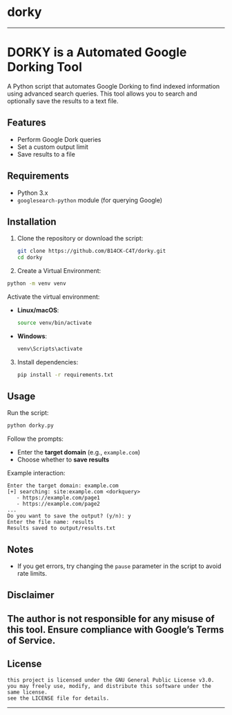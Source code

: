 # dorky

---


# DORKY is a Automated Google Dorking Tool  

A Python script that automates Google Dorking to find indexed information using advanced search queries. This tool allows you to search and optionally save the results to a text file.  

## Features  
- Perform Google Dork queries  
- Set a custom output limit  
- Save results to a file    

## Requirements  
- Python 3.x  
- `googlesearch-python` module (for querying Google)  

## Installation  

1. Clone the repository or download the script:  
   ```bash
   git clone https://github.com/B14CK-C4T/dorky.git
   cd dorky
   ```

2. Create a Virtual Environment:
```bash
python -m venv venv
```
Activate the virtual environment:
- **Linux/macOS**:  
  ```bash
  source venv/bin/activate
  ```
- **Windows**:  
  ```powershell
  venv\Scripts\activate
  ```

3. Install dependencies:  
   ```bash
   pip install -r requirements.txt
   ```

## Usage  

Run the script:  
```bash
python dorky.py
```

Follow the prompts:  
- Enter the **target domain** (e.g., `example.com`)   
- Choose whether to **save results**  

Example interaction:  
```
Enter the target domain: example.com
[+] searching: site:example.com <dorkquery> 
   - https://example.com/page1  
   - https://example.com/page2  
...
Do you want to save the output? (y/n): y  
Enter the file name: results  
Results saved to output/results.txt  
```

## Notes   
- If you get errors, try changing the `pause` parameter in the script to avoid rate limits.  

## Disclaimer  
The author is not responsible for any misuse of this tool. Ensure compliance with Google’s Terms of Service.  
---
## License
```
this project is licensed under the GNU General Public License v3.0.
you may freely use, modify, and distribute this software under the same license.
see the LICENSE file for details.
```
---

